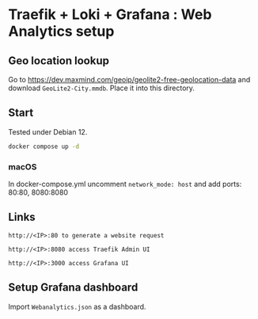 # Traefik + Loki + Grafana : Web Analytics setup



## Geo location lookup

Go to https://dev.maxmind.com/geoip/geolite2-free-geolocation-data and download `GeoLite2-City.mmdb`. Place it into this directory.

## Start

Tested under Debian 12.

```bash
docker compose up -d
```

### macOS

In docker-compose.yml uncomment `network_mode: host` and add ports: 80:80, 8080:8080

## Links

```
http://<IP>:80 to generate a website request

http://<IP>:8080 access Traefik Admin UI

http://<IP>:3000 access Grafana UI
```

## Setup Grafana dashboard

Import `Webanalytics.json` as a dashboard.
